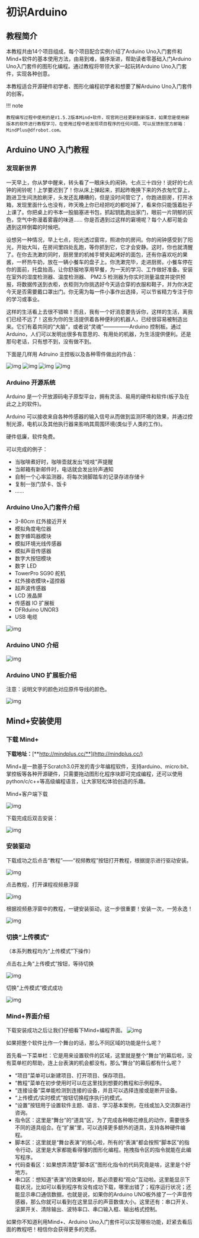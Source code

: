 # 初识Arduino

## 教程简介

本教程共由14个项目组成，每个项目配合实例介绍了Arduino Uno入门套件和Mind+软件的基本使用方法，由易到难，循序渐进，帮助读者零基础入门Arduino Uno入门套件的图形化编程。通过教程将带领大家一起玩转Arduino Uno入门套件，实现各种创意。

本教程适合开源硬件初学者、图形化编程初学者和想要了解Arduino Uno入门套件的创客。

!!! note

    教程编写过程中使用的是V1.5.2版本Mind+软件，现官网已经更新到新版本，如果您是使用新版本的软件进行教程学习，在使用过程中若发现项目程序的任何问题。可以反馈到官方邮箱：MindPlus@dfrobot.com。

## Arduino UNO 入门教程

### 发现新世界

一天早上，你从梦中醒来，转头看了一眼床头的闹钟。七点三十四分！说好的七点钟的闹铃呢！上学要迟到了！你从床上弹起来，抓起昨晚换下来的外衣匆忙穿上，跑进卫生间洗脸刷牙，头发还乱糟糟的，但是没时间管它了，你跑进厨房，打开冰箱，发现里面什么也没有，昨天晚上你已经把吃的都吃掉了，看来你只能饿着肚子上课了。你把桌上的书本一股脑塞进书包，抓起钥匙跑出家门，眼前一片阴郁的灰色，空气中弥漫着雾霾的味道…… 你是否遇到过这样的窘境呢？每个人都可能会遇到这样倒霉的时候吧。

设想另一种情况，早上七点，阳光透过窗帘，照进你的房间。你的闹钟感受到了阳光，开始大叫，在房间里四处乱跑，等你抓到它，它才会安静。这时，你也就清醒了。在你去洗漱的同时，厨房里的机械手臂夹起烤好的面包，还有你喜欢吃的果酱，一杯热牛奶，放在一辆小餐车的盘子上。你洗漱完毕，走进厨房。小餐车停在你的面前，托盘抬高，让你舒服地享用早餐，为一天的学习、工作做好准备。安装在室外的湿度检测器、温度检测器、 PM2.5 检测器为你实时测量温度并提供预报，将数据传送到衣柜，衣柜则为你挑选好今天适合穿的衣服和鞋子，并为你决定今天是否需要戴口罩出门。你无需为每一件小事作出选择，可以节省精力专注于你的学习或事业。

这样的生活看上去很不错嘛！而且，我有一个好消息要告诉你，这样的生活，离我们已经不远了！这些为你的生活提供着各种便利的机器人，已经很容易被制造出来。它们有着共同的“大脑”，或者说“灵魂”—————Arduino 控制板。通过 Arduino，人们可以发明出很多有意思的、有用处的机器，为生活提供便利。还是那句老话，只有想不到，没有做不到。

下面是几样用 Adruino 主控板以及各种零件做出的作品：

![img](assets/forum-16518016225834.png) 
![img](assets/forum-16518016225811.png)
![img](assets/forum-16518016225822.png) 
![img](assets/forum-16518016225823.png)


### Arduino 开源系统

Arduino 是一个开放源码电子原型平台，拥有灵活、易用的硬件和软件(板子及在此之上的软件)。

Arduino 可以接收来自各种传感器的输入信号从而做到监测环境的效果，并通过控制光源，电机以及其他执行器来影响其周围环境(类似于人类的工作)。

硬件低廉，软件免费。

可以完成的例子：

- 当咖啡煮好时，咖啡壶就发出“吱吱”声提醒
- 当邮箱有新邮件时，电话就会发出铃声通知
- 自制一个心率监测器，将每次骑脚踏车的记录存进存储卡
- 复制一张门禁卡、饭卡
- ……

### Arduino Uno入门套件介绍

- 3-80cm 红外接近开关
- 模拟角度电位器
- 数字蜂鸣器模块
- 模拟环境光线传感器
- 模拟声音传感器
- 数字大按钮模块
- 数字 LED
- TowerPro SG90 舵机
- 红外接收模块+遥控器
- 超声波传感器
- LCD 液晶屏
- 传感器 IO 扩展板
- DFRduino UNOR3
- USB 电缆

![img](assets/forum-16518016852929.png)

### Arduino UNO 介绍

![img](assets/forum-165180177036011.png)

### Arduino UNO 扩展板介绍

注意：说明文字的颜色对应原件导线的颜色。

![img](assets/forum-165180178978613.png)

## Mind+安装使用

### 下载 Mind+

**下载地址：**[**http://mindplus.cc/**](http://mindplus.cc/)

Mind+是一款基于Scratch3.0开发的青少年编程软件，支持arduino、micro:bit、掌控板等各种开源硬件，只需要拖动图形化程序块即可完成编程，还可以使用python/c/c++等高级编程语言，让大家轻松体验创造的乐趣。

Mind+客户端下载

![img](assets/forum-165180192002915.png)

下载完成后双击安装：

![img](assets/forum-165180193057817.png)

### 安装驱动

下载成功之后点击“教程”——“视频教程”按钮打开教程，根据提示进行驱动安装。

![img](assets/forum-165180193347419.png)

点击教程，打开课程视频悬浮窗

![img](assets/forum-165180195925521.png)

根据视频悬浮窗中的教程，一键安装驱动，这一步很重要！安装一次，一劳永逸！

![img](assets/forum-165180196131823.png)

### 切换“上传模式”

（本系列教程均为“上传模式”下操作）

点击右上角“上传模式”按钮，等待切换

![img](assets/forum-165180196963225.png)

切换“上传模式”模式成功

![img](assets/forum-165180200661927.png)

### Mind+界面介绍

下载安装成功之后让我们仔细看下Mind+编程界面。
![img](assets/forum-165180201729829.png)

如果把整个软件比作一个舞台的话，那么不同区域的功能是什么呢？

首先看一下菜单栏：它是用来设置软件的区域，这里就是整个“舞台”的幕后啦，没有菜单栏的帮助，连上台表演的机会都没有。那么“舞台”的幕后都有什么呢？

- “项目”菜单可以新建项目、打开项目、保存项目。
- “教程”菜单在初步使用时可以在这里找到想要的教程和示例程序。
- “连接设备”菜单能检测到连接的设备，并且可以选择连接或是断开设备。
- “上传模式/实时模式”按钮切换程序执行的模式。
- “设置”按钮用于设置软件主题、语言、学习基本案例，在线或加入交流群进行咨询。
- 指令区：这里是“舞台”的“道具”区，为了完成各种眼花缭乱的动作，需要很多不同的道具组合。在“扩展”里，可以选择更多额外的道具，支持各种硬件编程。
- 脚本区：这里就是“舞台表演”的核心啦，所有的“表演”都会按照“脚本区”的指令行动，这里是大家都能看得懂的图形化编程。拖拽指令区的指令就能在此编写程序。
- 代码查看区：如果想弄清楚“脚本区”图形化指令的代码究竟是啥，这里是个好地方。
- 串口区：想知道“表演”的效果如何，那必须要和“观众”互动啦。这里能显示下载状况，比如可以看到程序有没有成功下载，哪里出错了；程序运行状况；还能显示串口通信数据，也就是说，如果你的Arduino UNO板外接了一个声音传感器，那么你就可以看到在这里显示的声音数值大小。这里还有：串口开关、滚屏开关、清除输出、波特率口、串口输入框、输出格式控制。

如果你不知道利用Mind+、Arduino Uno入门套件可以实现哪些功能，赶紧去看后面的教程吧！相信你会获得更多的灵感。